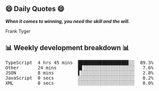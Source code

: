 ## 😄 Daily Quotes 😄

_**When it comes to winning, you need the skill and the will.**_

Frank Tyger



## 📊 Weekly development breakdown 📊

<pre>TypeScript  4 hrs 45 mins  ██████████████████▊░░  89.3%
Other       24 mins        █▌░░░░░░░░░░░░░░░░░░░   7.6%
JSON        8 mins         ▌░░░░░░░░░░░░░░░░░░░░   2.8%
JavaScript  0 secs         ░░░░░░░░░░░░░░░░░░░░░   0.2%
XML         0 secs         ░░░░░░░░░░░░░░░░░░░░░   0.0%</pre>